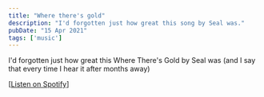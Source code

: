```yaml
---
title: "Where there's gold"
description: "I'd forgotten just how great this song by Seal was."
pubDate: "15 Apr 2021"
tags: ['music']
---
```


I'd forgotten just how great this Where There's Gold by Seal was (and I say that every time I hear it after months away)

[[Listen on Spotify](https://open.spotify.com/embed/track/7LO3szJa9td3ea8T0DyrTg)]